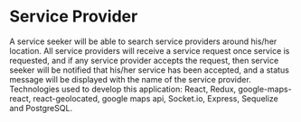 # Service Provider
A service seeker will be able to search service providers around his/her location. All service providers will receive a service request once service is requested, and if any service provider accepts the request, then service seeker will be notified that his/her service has been accepted, and a status message will be displayed with the name of the service provider. Technologies used to develop this application: React, Redux, google-maps-react, react-geolocated, google maps api, Socket.io, Express, Sequelize and PostgreSQL.

